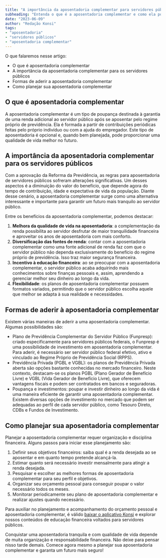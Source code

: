 ```yaml
---
title: "A importância da aposentadoria complementar para servidores públicos"
subheading: "Entenda o que é a aposentadoria complementar e como ela pode garantir sua qualidade de vida no futuro"
date: "2023-06-09"
author: "Redação Konsi"
tags:
- "aposentadoria"
- "servidores públicos"
- "aposentadoria complementar"
---
```


O que falaremos nesse artigo:
- O que é aposentadoria complementar
- A importância da aposentadoria complementar para os servidores públicos
- Formas de aderir a aposentadoria complementar
- Como planejar sua aposentadoria complementar

## O que é aposentadoria complementar

A aposentadoria complementar é um tipo de poupança destinada à garantia de uma renda adicional ao servidor público após se aposentar pelo regime próprio de previdência. Ela é formada a partir de contribuições periódicas feitas pelo próprio indivíduo ou com a ajuda do empregador. Este tipo de aposentadoria é opcional e, quando bem planejada, pode proporcionar uma qualidade de vida melhor no futuro.

## A importância da aposentadoria complementar para os servidores públicos

Com a aprovação da Reforma da Previdência, as regras para aposentadoria de servidores públicos sofreram alterações significativas. Um desses aspectos é a diminuição do valor do benefício, que depende agora do tempo de contribuição, idade e expectativa de vida da população. Diante desse cenário, a aposentadoria complementar surge como uma alternativa interessante e importante para garantir um futuro mais tranquilo ao servidor público.

Entre os benefícios da aposentadoria complementar, podemos destacar:

1. **Melhora da qualidade de vida na aposentadoria**: a complementação da renda possibilita ao servidor desfrutar de maior tranquilidade financeira e aproveitar os anos de aposentadoria com mais conforto.
2. **Diversificação das fontes de renda**: contar com a aposentadoria complementar como uma fonte adicional de renda faz com que o servidor público não dependa exclusivamente do benefício do regime próprio de previdência. Isso traz maior segurança financeira.
3. **Incentivo à educação financeira**: ao se preocupar com a aposentadoria complementar, o servidor público acaba adquirindo mais conhecimentos sobre finanças pessoais e, assim, aprendendo a gerenciar melhor seu dinheiro ao longo da vida.
4. **Flexibilidade**: os planos de aposentadoria complementar possuem formatos variados, permitindo que o servidor público escolha aquele que melhor se adapta à sua realidade e necessidades.

## Formas de aderir à aposentadoria complementar

Existem várias maneiras de aderir a uma aposentadoria complementar. Algumas possibilidades são:

- Plano de Previdência Complementar do Servidor Público (Funpresp): criado especificamente para servidores públicos federais, o Funpresp é uma possibilidade de investimento em aposentadoria complementar. Para aderir, é necessário ser servidor público federal efetivo, ativo e vinculado ao Regime Próprio de Previdência Social (RPPS).
- Previdência Privada (PGBL e VGBL): os planos de Previdência Privada aberta são opções bastante conhecidas no mercado financeiro. Neste contexto, destacam-se os planos PGBL (Plano Gerador de Benefício Livre) e VGBL (Vida Gerador de Benefício Livre), que oferecem vantagens fiscais e podem ser contratados em bancos e seguradoras.
- Poupança e investimentos: poupar e investir dinheiro ao longo da vida é uma maneira eficiente de garantir uma aposentadoria complementar. Existem diversas opções de investimento no mercado que podem ser adequadas ao perfil de cada servidor público, como Tesouro Direto, CDBs e Fundos de Investimento. 

## Como planejar sua aposentadoria complementar

Planejar a aposentadoria complementar requer organização e disciplina financeira. Alguns passos para iniciar esse planejamento são:

1. Definir seus objetivos financeiros: saiba qual é a renda desejada ao se aposentar e em quanto tempo pretende alcançá-la.
2. Estimar quanto será necessário investir mensalmente para atingir a renda desejada.
3. Pesquisar e escolher as melhores formas de aposentadoria complementar para seu perfil e objetivos.
4. Organizar seu orçamento pessoal para conseguir poupar o valor necessário todos os meses.
5. Monitorar periodicamente seu plano de aposentadoria complementar e realizar ajustes quando necessário.

Para auxiliar no planejamento e acompanhamento do orçamento pessoal e aposentadoria complementar, é válido [baixar o aplicativo Konsi](https://www.konsi.com.br/app) e explorar nossos conteúdos de educação financeira voltados para servidores públicos.

Conquistar uma aposentadoria tranquila e com qualidade de vida depende de muita organização e responsabilidade financeira. Não deixe para pensar nisso tarde demais. Comece agora mesmo a planejar sua aposentadoria complementar e garanta um futuro mais seguro!